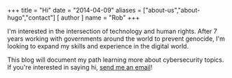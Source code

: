 +++
title = "Hi"
date = "2014-04-09"
aliases = ["about-us","about-hugo","contact"]
[ author ]
  name = "Rob"
+++


I'm interested in the intersection of technology and human rights. After 7 years working with governments around the world to prevent genocide, I'm looking to expand my skills and experience in the digital world.

This blog will document my path learning more about cybersecurity topics. If you're interested in saying hi, [send me an email](mailto:hi@robinscharf.me)!

&nbsp;